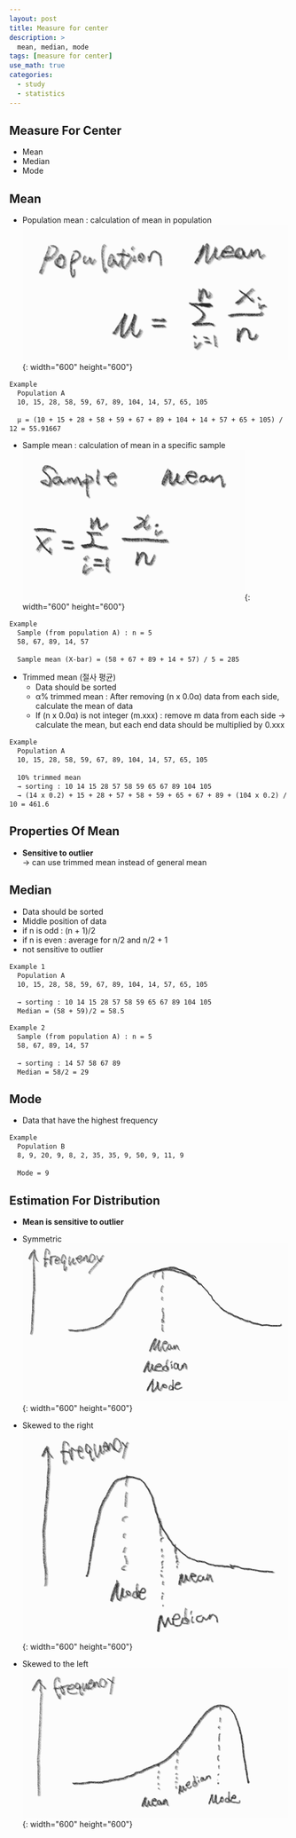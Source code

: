 ```yaml
---
layout: post
title: Measure for center
description: >
  mean, median, mode
tags: [measure for center]
use_math: true
categories:
  - study
  - statistics
---
```

## Measure For Center
* Mean
* Median
* Mode

## Mean
* Population mean : calculation of mean in population<br>
![그림1](https://github.com/hyun-jin891/hyun-jin891.github.io/blob/master/assets/img/73.PNG?raw=true){: width="600" height="600"}<br>

~~~
Example
  Population A
  10, 15, 28, 58, 59, 67, 89, 104, 14, 57, 65, 105

  μ = (10 + 15 + 28 + 58 + 59 + 67 + 89 + 104 + 14 + 57 + 65 + 105) / 12 = 55.91667
~~~

* Sample mean : calculation of mean in a specific sample<br>
![그림2](https://github.com/hyun-jin891/hyun-jin891.github.io/blob/master/assets/img/74.PNG?raw=true){: width="600" height="600"}<br>

~~~
Example
  Sample (from population A) : n = 5
  58, 67, 89, 14, 57

  Sample mean (X-bar) = (58 + 67 + 89 + 14 + 57) / 5 = 285
~~~

* Trimmed mean (절사 평균)
  * Data should be sorted
  * α% trimmed mean : After removing (n x 0.0α) data from each side, calculate the mean of data
  * If (n x 0.0α) is not integer (m.xxx) : remove m data from each side → calculate the mean, but each end data should be multiplied by 0.xxx<br>

~~~
Example
  Population A
  10, 15, 28, 58, 59, 67, 89, 104, 14, 57, 65, 105

  10% trimmed mean
  → sorting : 10 14 15 28 57 58 59 65 67 89 104 105
  → (14 x 0.2) + 15 + 28 + 57 + 58 + 59 + 65 + 67 + 89 + (104 x 0.2) / 10 = 461.6
~~~

## Properties Of Mean
* **Sensitive to outlier**<br>
→ can use trimmed mean instead of general mean

## Median
* Data should be sorted
* Middle position of data
* if n is odd : (n + 1)/2
* if n is even : average for n/2 and n/2 + 1
* not sensitive to outlier <br>

~~~
Example 1
  Population A
  10, 15, 28, 58, 59, 67, 89, 104, 14, 57, 65, 105

  → sorting : 10 14 15 28 57 58 59 65 67 89 104 105
  Median = (58 + 59)/2 = 58.5
~~~

~~~
Example 2
  Sample (from population A) : n = 5
  58, 67, 89, 14, 57

  → sorting : 14 57 58 67 89
  Median = 58/2 = 29
~~~

## Mode
* Data that have the highest frequency<br>

~~~
Example
  Population B
  8, 9, 20, 9, 8, 2, 35, 35, 9, 50, 9, 11, 9

  Mode = 9
~~~

## Estimation For Distribution
* **Mean is sensitive to outlier**
* Symmetric<br>
![그림3](https://github.com/hyun-jin891/hyun-jin891.github.io/blob/master/assets/img/75.PNG?raw=true){: width="600" height="600"}<br>

* Skewed to the right<br>
![그림4](https://github.com/hyun-jin891/hyun-jin891.github.io/blob/master/assets/img/76.PNG?raw=true){: width="600" height="600"}<br>

* Skewed to the left<br>
![그림5](https://github.com/hyun-jin891/hyun-jin891.github.io/blob/master/assets/img/77.PNG?raw=true){: width="600" height="600"}<br>
